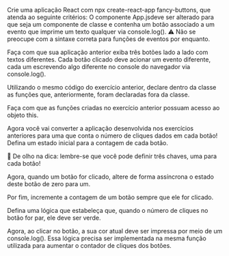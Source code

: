 <!-- exercicio 1 -->
Crie uma aplicação React com npx create-react-app fancy-buttons, que atenda ao seguinte critérios: O componente App.jsdeve ser alterado para que seja um componente de classe e contenha um botão associado a um evento que imprime um texto qualquer via console.log().
⚠ Não se preocupe com a sintaxe correta para funções de eventos por enquanto.

Faça com que sua aplicação anterior exiba três botões lado a lado com textos diferentes. Cada botão clicado deve acionar um evento diferente, cada um escrevendo algo diferente no console do navegador via console.log().

<!-- exercicio 2 -->
Utilizando o mesmo código do exercício anterior, declare dentro da classe <App> as funções que, anteriormente, foram declaradas fora da classe.

Faça com que as funções criadas no exercício anterior possuam acesso ao objeto this.

<!-- exercicio 3 -->

Agora você vai converter a aplicação desenvolvida nos exercícios anteriores para uma que conta o número de cliques dados em cada botão!
Defina um estado inicial para a contagem de cada botão.

👀 De olho na dica: lembre-se que você pode definir três chaves, uma para cada botão!

Agora, quando um botão for clicado, altere de forma assíncrona o estado deste botão de zero para um.

Por fim, incremente a contagem de um botão sempre que ele for clicado.

<!-- exercicio 4 -->
Defina uma lógica que estabeleça que, quando o número de cliques no botão for par, ele deve ser verde.

Agora, ao clicar no botão, a sua cor atual deve ser impressa por meio de um console.log(). Essa lógica precisa ser implementada na mesma função utilizada para aumentar o contador de cliques dos botões.


